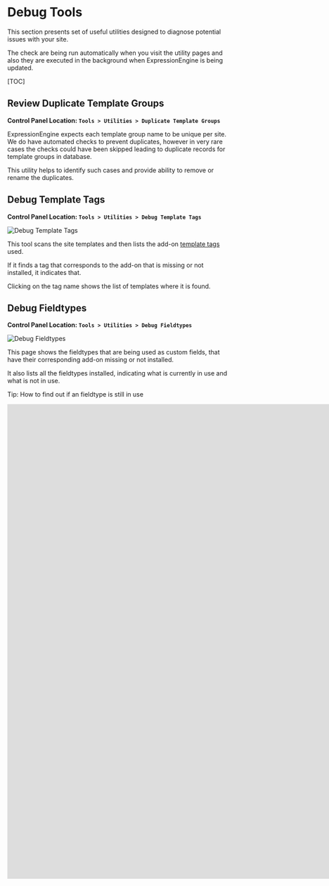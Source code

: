 <!--
    This source file is part of the open source project
    ExpressionEngine User Guide (https://github.com/ExpressionEngine/ExpressionEngine-User-Guide)

    @link      https://expressionengine.com/
    @copyright Copyright (c) 2003-2020, Packet Tide, LLC (https://packettide.com)
    @license   https://expressionengine.com/license Licensed under Apache License, Version 2.0
-->

# Debug Tools

This section presents set of useful utilities designed to diagnose potential issues with your site.

The check are being run automatically when you visit the utility pages and also they are executed in the background when ExpressionEngine is being updated.

[TOC]

## Review Duplicate Template Groups

**Control Panel Location: `Tools > Utilities > Duplicate Template Groups`**

ExpressionEngine expects each template group name to be unique per site. We do have automated checks to prevent duplicates, however in very rare cases the checks could have been skipped leading to duplicate records for template groups in database.

This utility helps to identify such cases and provide ability to remove or rename the duplicates.


## Debug Template Tags

**Control Panel Location: `Tools > Utilities > Debug Template Tags`**

![Debug Template Tags](_images/utilities-debug-tags.png)

This tool scans the site templates and then lists the add-on [template tags](templates/language.md) used.

If it finds a tag that corresponds to the add-on that is missing or not installed, it indicates that.

Clicking on the tag name shows the list of templates where it is found.

## Debug Fieldtypes

**Control Panel Location: `Tools > Utilities > Debug Fieldtypes`**

![Debug Fieldtypes](_images/utilities-debug-fieldtypes.png)

This page shows the fieldtypes that are being used as custom fields, that have their corresponding add-on missing or not installed.

It also lists all the fieldtypes installed, indicating what is currently in use and what is not in use.

Tip: How to find out if an fieldtype is still in use
<div class="video-wrapper">
<iframe src="https://www.youtube.com/embed/B0C22re0ZPM" title="How to find out if an ExpressionEngine fieldtype is still in use" width="1920" height="1080" frameborder="0" webkitallowfullscreen mozallowfullscreen allowfullscreen></iframe>
</div>
